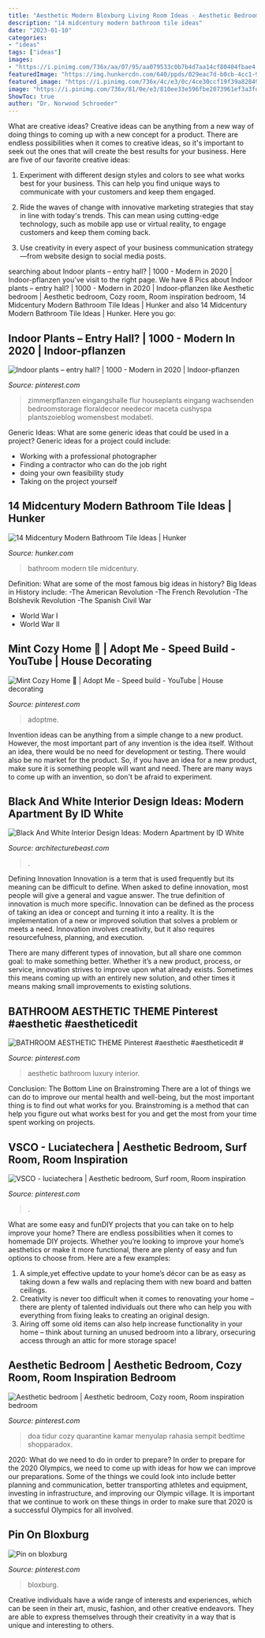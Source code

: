 ```yaml
---
title: "Aesthetic Modern Bloxburg Living Room Ideas - Aesthetic Bedroom"
description: "14 midcentury modern bathroom tile ideas"
date: "2023-01-10"
categories:
- "ideas"
tags: ["ideas"]
images:
- "https://i.pinimg.com/736x/aa/07/95/aa079533c0b7b4d7aa14cf80404fbae4.jpg"
featuredImage: "https://img.hunkercdn.com/640/ppds/029eac7d-b0cb-4cc1-9e5e-6ef82e14349f.jpeg"
featured_image: "https://i.pinimg.com/736x/4c/e3/0c/4ce30ccf19f39a828490db40668c8917.jpg"
image: "https://i.pinimg.com/736x/81/0e/e3/810ee33e596fbe2073961ef3a3fd180d.jpg"
ShowToc: true
author: "Dr. Norwood Schroeder"
---
```



What are creative ideas?
Creative ideas can be anything from a new way of doing things to coming up with a new concept for a product. There are endless possibilities when it comes to creative ideas, so it's important to seek out the ones that will create the best results for your business. Here are five of our favorite creative ideas: 
1. Experiment with different design styles and colors to see what works best for your business. This can help you find unique ways to communicate with your customers and keep them engaged.

2. Ride the waves of change with innovative marketing strategies that stay in line with today's trends. This can mean using cutting-edge technology, such as mobile app use or virtual reality, to engage customers and keep them coming back. 

3. Use creativity in every aspect of your business communication strategy—from website design to social media posts.

	

		
searching about Indoor plants – entry hall? | 1000 - Modern in 2020 | Indoor-pflanzen you've visit to the right page. We have 8 Pics about Indoor plants – entry hall? | 1000 - Modern in 2020 | Indoor-pflanzen like Aesthetic bedroom | Aesthetic bedroom, Cozy room, Room inspiration bedroom, 14 Midcentury Modern Bathroom Tile Ideas | Hunker and also 14 Midcentury Modern Bathroom Tile Ideas | Hunker. Here you go:
		
    
## Indoor Plants – Entry Hall? | 1000 - Modern In 2020 | Indoor-pflanzen

<img loading=lazy src="https://i.pinimg.com/736x/d4/8a/6b/d48a6b7d802805dbba09708fe77983f1.jpg" onerror="this.onerror=null;this.src='https://tse1.mm.bing.net/th?id=OIP.KdSzbSasSzN4V9q5vOFaDAHaJ3&amp;pid=15.1';" alt="Indoor plants – entry hall? | 1000 - Modern in 2020 | Indoor-pflanzen">

_Source: pinterest.com_

>zimmerpflanzen eingangshalle flur houseplants eingang wachsenden bedroomstorage floraldecor needecor maceta cushyspa plantszoieblog womensbest modabeti. 

	

Generic Ideas: What are some generic ideas that could be used in a project?
Generic ideas for a project could include: 
- Working with a professional photographer 
- Finding a contractor who can do the job right 
- doing your own feasibility study 
- Taking on the project yourself

    
## 14 Midcentury Modern Bathroom Tile Ideas | Hunker

<img loading=lazy src="https://img.hunkercdn.com/640/ppds/029eac7d-b0cb-4cc1-9e5e-6ef82e14349f.jpeg" onerror="this.onerror=null;this.src='https://tse4.mm.bing.net/th?id=OIP.EQgcVGLoY86FKjWXmuwjXAHaKY&amp;pid=15.1';" alt="14 Midcentury Modern Bathroom Tile Ideas | Hunker">

_Source: hunker.com_

>bathroom modern tile midcentury. 

	

Definition: What are some of the most famous big ideas in history?
Big Ideas in History include: 
-The American Revolution 
-The French Revolution 
-The Bolshevik Revolution 
-The Spanish Civil War 
- World War I 
- World War II

    
## Mint Cozy Home 🌿 | Adopt Me - Speed Build - YouTube | House Decorating

<img loading=lazy src="https://i.pinimg.com/736x/0b/8b/ba/0b8bba4df32321bf2e196d7d3f4bbbe2.jpg" onerror="this.onerror=null;this.src='https://tse3.mm.bing.net/th?id=OIP.qL26bI1dswXQ8rR3XCyU2QHaEK&amp;pid=15.1';" alt="Mint Cozy Home 🌿 | Adopt Me - Speed build - YouTube | House decorating">

_Source: pinterest.com_

>adoptme. 

	

Invention ideas can be anything from a simple change to a new product. However, the most important part of any invention is the idea itself. Without an idea, there would be no need for development or testing. There would also be no market for the product. So, if you have an idea for a new product, make sure it is something people will want and need. There are many ways to come up with an invention, so don't be afraid to experiment.

    
## Black And White Interior Design Ideas: Modern Apartment By ID White

<img loading=lazy src="https://architecturebeast.com/wp-content/uploads/2017/05/Black-And-White-Interior-Design-Ideas-Modern-Apartment-by-ID-White-on-Architecture-Beast-03-min.jpg" onerror="this.onerror=null;this.src='https://tse2.mm.bing.net/th?id=OIP.wZPgvEOWkSqPzd09w9x4rQHaJ3&amp;pid=15.1';" alt="Black And White Interior Design Ideas: Modern Apartment by ID White">

_Source: architecturebeast.com_

>. 

	

Defining Innovation
Innovation is a term that is used frequently but its meaning can be difficult to define. When asked to define innovation, most people will give a general and vague answer. The true definition of innovation is much more specific.
Innovation can be defined as the process of taking an idea or concept and turning it into a reality. It is the implementation of a new or improved solution that solves a problem or meets a need. Innovation involves creativity, but it also requires resourcefulness, planning, and execution.

There are many different types of innovation, but all share one common goal: to make something better. Whether it’s a new product, process, or service, innovation strives to improve upon what already exists. Sometimes this means coming up with an entirely new solution, and other times it means making small improvements to existing solutions.

    
## BATHROOM AESTHETIC THEME Pinterest #aesthetic #aestheticedit #

<img loading=lazy src="https://i.pinimg.com/736x/4c/e3/0c/4ce30ccf19f39a828490db40668c8917.jpg" onerror="this.onerror=null;this.src='https://tse3.mm.bing.net/th?id=OIP.kN2FL6Lqwwj8THQ5UDrW4AHaJQ&amp;pid=15.1';" alt="BATHROOM AESTHETIC THEME Pinterest #aesthetic #aestheticedit #">

_Source: pinterest.com_

>aesthetic bathroom luxury interior. 

	

Conclusion: The Bottom Line on Brainstroming
There are a lot of things we can do to improve our mental health and well-being, but the most important thing is to find out what works for you. Brainstroming is a method that can help you figure out what works best for you and get the most from your time spent working on projects.

    
## VSCO - Luciatechera | Aesthetic Bedroom, Surf Room, Room Inspiration

<img loading=lazy src="https://i.pinimg.com/736x/81/0e/e3/810ee33e596fbe2073961ef3a3fd180d.jpg" onerror="this.onerror=null;this.src='https://tse2.mm.bing.net/th?id=OIP.e44rCxro_mlAbEub3sPSRAHaL6&amp;pid=15.1';" alt="VSCO - luciatechera | Aesthetic bedroom, Surf room, Room inspiration">

_Source: pinterest.com_

>. 

	

What are some easy and funDIY projects that you can take on to help improve your home?
There are endless possibilities when it comes to homemade DIY projects. Whether you’re looking to improve your home’s aesthetics or make it more functional, there are plenty of easy and fun options to choose from. Here are a few examples: 
1. A simple,yet effective update to your home’s décor can be as easy as taking down a few walls and replacing them with new board and batten ceilings. 
2. Creativity is never too difficult when it comes to renovating your home – there are plenty of talented individuals out there who can help you with everything from fixing leaks to creating an original design. 
3. Airing off some old items can also help increase functionality in your home – think about turning an unused bedroom into a library, orsecuring access through an attic for more storage space!

    
## Aesthetic Bedroom | Aesthetic Bedroom, Cozy Room, Room Inspiration Bedroom

<img loading=lazy src="https://i.pinimg.com/736x/ce/5e/49/ce5e497dbd0e6242cc0a1bc3af11b42f.jpg" onerror="this.onerror=null;this.src='https://tse1.mm.bing.net/th?id=OIP.XhYFiUyN89c5DlDuviDp5AHaJ3&amp;pid=15.1';" alt="Aesthetic bedroom | Aesthetic bedroom, Cozy room, Room inspiration bedroom">

_Source: pinterest.com_

>doa tidur cozy quarantine kamar menyulap rahasia sempit bedtime shopparadox. 

	

2020: What do we need to do in order to prepare?
In order to prepare for the 2020 Olympics, we need to come up with ideas for how we can improve our preparations. Some of the things we could look into include better planning and communication, better transporting athletes and equipment, investing in infrastructure, and improving our Olympic village. It is important that we continue to work on these things in order to make sure that 2020 is a successful Olympics for all involved.

    
## Pin On Bloxburg

<img loading=lazy src="https://i.pinimg.com/736x/aa/07/95/aa079533c0b7b4d7aa14cf80404fbae4.jpg" onerror="this.onerror=null;this.src='https://tse2.mm.bing.net/th?id=OIP.Uc0VsBN4NHRPFsEsmZmyMAHaKk&amp;pid=15.1';" alt="Pin on bloxburg">

_Source: pinterest.com_

>bloxburg. 

	

Creative individuals have a wide range of interests and experiences, which can be seen in their art, music, fashion, and other creative endeavors. They are able to express themselves through their creativity in a way that is unique and interesting to others.

